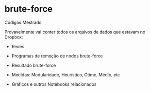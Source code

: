 # brute-force
Códigos Mestrado

Provavelmente vai conter todos os arquivos de dados que estavam no Dropbox:

- Redes

- Programas de remoção de nodos brute-force

- Resultado brute-force

- Medidas: Modularidade, Heurístico, Ótimo, Médio, etc

- Gráficos e outros Notebooks relacionados
